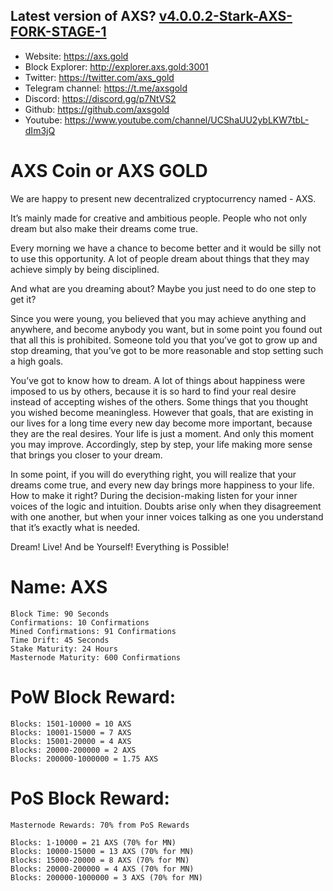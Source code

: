 ## Latest version of AXS? [v4.0.0.2-Stark-AXS-FORK-STAGE-1](https://github.com/axsgold/axs/releases)

- Website: https://axs.gold
- Block Explorer: http://explorer.axs.gold:3001
- Twitter: https://twitter.com/axs_gold
- Telegram channel: https://t.me/axsgold
- Discord: https://discord.gg/p7NtVS2
- Github: https://github.com/axsgold
- Youtube: https://www.youtube.com/channel/UCShaUU2ybLKW7tbL-dIm3jQ

	

# AXS Coin or AXS GOLD

We are happy to present new decentralized cryptocurrency named - AXS.

It’s mainly made for creative and ambitious people.
People who not only dream but also make their dreams come true.

Every morning we have a chance to become better and it would be silly not to use this opportunity. A lot of people dream about things that they may achieve simply by being disciplined.

And what are you dreaming about? Maybe you just need to do one step to get it?

Since you were young, you believed that you may achieve anything and anywhere, and become anybody you want, but in some point you found out that all this is prohibited. Someone told you that you’ve got to grow up and stop dreaming, that you’ve got to be more reasonable and stop setting such a high goals.

You’ve got to know how to dream.  A lot of things about happiness were imposed to us by others,  because it is so hard to find your real desire instead of accepting wishes of the others. Some  things that you thought you wished become meaningless. However that goals, that are existing in our lives for a long time every new day become more important, because they are the real desires.
Your life is just a moment. And only this moment you may improve. Accordingly, step by step, your life making more sense that brings you closer to your dream.

In some point, if you will do everything right, you will realize that your dreams come true, and every new day brings more happiness to your life.  How to make it right? During the decision-making listen for your inner voices of the logic and intuition. Doubts arise only when they disagreement with one another, but when your inner voices talking as one you understand that it’s exactly what is needed.

Dream! Live! And be Yourself! Everything is Possible!

# Name: AXS

```Algo: C11
Block Time: 90 Seconds
Confirmations: 10 Confirmations
Mined Confirmations: 91 Confirmations
Time Drift: 45 Seconds
Stake Maturity: 24 Hours
Masternode Maturity: 600 Confirmations
```
# PoW Block Reward:

```Blocks: 1-1500 = 0.5 AXS
Blocks: 1501-10000 = 10 AXS
Blocks: 10001-15000 = 7 AXS
Blocks: 15001-20000 = 4 AXS
Blocks: 20000-200000 = 2 AXS
Blocks: 200000-1000000 = 1.75 AXS
```
# PoS Block Reward:

```
Masternode Rewards: 70% from PoS Rewards

Blocks: 1-10000 = 21 AXS (70% for MN)
Blocks: 10000-15000 = 13 AXS (70% for MN)
Blocks: 15000-20000 = 8 AXS (70% for MN)
Blocks: 20000-200000 = 4 AXS (70% for MN)
Blocks: 200000-1000000 = 3 AXS (70% for MN)
```
